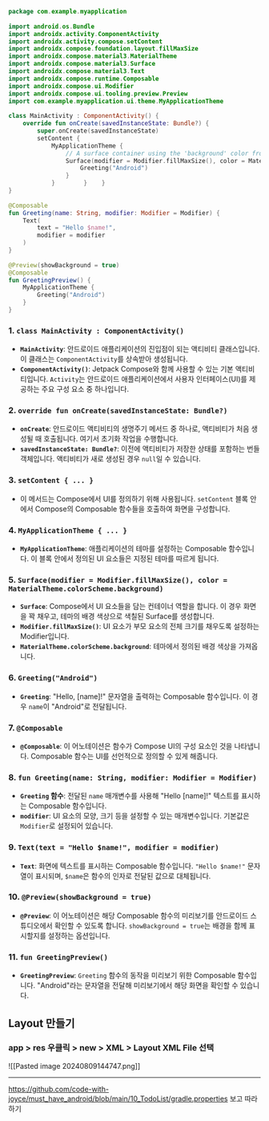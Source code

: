 

```kotlin
package com.example.myapplication  
  
import android.os.Bundle  
import androidx.activity.ComponentActivity  
import androidx.activity.compose.setContent  
import androidx.compose.foundation.layout.fillMaxSize  
import androidx.compose.material3.MaterialTheme  
import androidx.compose.material3.Surface  
import androidx.compose.material3.Text  
import androidx.compose.runtime.Composable  
import androidx.compose.ui.Modifier  
import androidx.compose.ui.tooling.preview.Preview  
import com.example.myapplication.ui.theme.MyApplicationTheme  
  
class MainActivity : ComponentActivity() {  
    override fun onCreate(savedInstanceState: Bundle?) {  
        super.onCreate(savedInstanceState)  
        setContent {  
            MyApplicationTheme {  
                // A surface container using the 'background' color from the theme  
                Surface(modifier = Modifier.fillMaxSize(), color = MaterialTheme.colorScheme.background) {  
                    Greeting("Android")  
                }  
            }        }    }  
}  
  
@Composable  
fun Greeting(name: String, modifier: Modifier = Modifier) {  
    Text(  
        text = "Hello $name!",  
        modifier = modifier  
    )  
}  
  
@Preview(showBackground = true)  
@Composable  
fun GreetingPreview() {  
    MyApplicationTheme {  
        Greeting("Android")  
    }  
}
```



### 1. `class MainActivity : ComponentActivity()`

- **`MainActivity`**: 안드로이드 애플리케이션의 진입점이 되는 액티비티 클래스입니다. 이 클래스는 `ComponentActivity`를 상속받아 생성됩니다.
- **`ComponentActivity()`**: Jetpack Compose와 함께 사용할 수 있는 기본 액티비티입니다. `Activity`는 안드로이드 애플리케이션에서 사용자 인터페이스(UI)를 제공하는 주요 구성 요소 중 하나입니다.

### 2. `override fun onCreate(savedInstanceState: Bundle?)`

- **`onCreate`**: 안드로이드 액티비티의 생명주기 메서드 중 하나로, 액티비티가 처음 생성될 때 호출됩니다. 여기서 초기화 작업을 수행합니다.
- **`savedInstanceState: Bundle?`**: 이전에 액티비티가 저장한 상태를 포함하는 번들 객체입니다. 액티비티가 새로 생성된 경우 `null`일 수 있습니다.

### 3. `setContent { ... }`

- 이 메서드는 Compose에서 UI를 정의하기 위해 사용됩니다. `setContent` 블록 안에서 Compose의 Composable 함수들을 호출하여 화면을 구성합니다.

### 4. `MyApplicationTheme { ... }`

- **`MyApplicationTheme`**: 애플리케이션의 테마를 설정하는 Composable 함수입니다. 이 블록 안에서 정의된 UI 요소들은 지정된 테마를 따르게 됩니다.

### 5. `Surface(modifier = Modifier.fillMaxSize(), color = MaterialTheme.colorScheme.background)`

- **`Surface`**: Compose에서 UI 요소들을 담는 컨테이너 역할을 합니다. 이 경우 화면을 꽉 채우고, 테마의 배경 색상으로 색칠된 Surface를 생성합니다.
- **`Modifier.fillMaxSize()`**: UI 요소가 부모 요소의 전체 크기를 채우도록 설정하는 Modifier입니다.
- **`MaterialTheme.colorScheme.background`**: 테마에서 정의된 배경 색상을 가져옵니다.

### 6. `Greeting("Android")`

- **`Greeting`**: "Hello, [name]!" 문자열을 출력하는 Composable 함수입니다. 이 경우 `name`이 "Android"로 전달됩니다.

### 7. `@Composable`

- **`@Composable`**: 이 어노테이션은 함수가 Compose UI의 구성 요소인 것을 나타냅니다. Composable 함수는 UI를 선언적으로 정의할 수 있게 해줍니다.

### 8. `fun Greeting(name: String, modifier: Modifier = Modifier)`

- **`Greeting` 함수**: 전달된 `name` 매개변수를 사용해 "Hello [name]!" 텍스트를 표시하는 Composable 함수입니다.
- **`modifier`**: UI 요소의 모양, 크기 등을 설정할 수 있는 매개변수입니다. 기본값은 `Modifier`로 설정되어 있습니다.

### 9. `Text(text = "Hello $name!", modifier = modifier)`

- **`Text`**: 화면에 텍스트를 표시하는 Composable 함수입니다. `"Hello $name!"` 문자열이 표시되며, `$name`은 함수의 인자로 전달된 값으로 대체됩니다.

### 10. `@Preview(showBackground = true)`

- **`@Preview`**: 이 어노테이션은 해당 Composable 함수의 미리보기를 안드로이드 스튜디오에서 확인할 수 있도록 합니다. `showBackground = true`는 배경을 함께 표시할지를 설정하는 옵션입니다.

### 11. `fun GreetingPreview()`

- **`GreetingPreview`**: `Greeting` 함수의 동작을 미리보기 위한 Composable 함수입니다. "Android"라는 문자열을 전달해 미리보기에서 해당 화면을 확인할 수 있습니다.



## Layout 만들기

### app > res 우클릭 > new >  XML > Layout XML File 선택


![[Pasted image 20240809144747.png]]

---
https://github.com/code-with-joyce/must_have_android/blob/main/10_TodoList/gradle.properties 보고 따라하기
